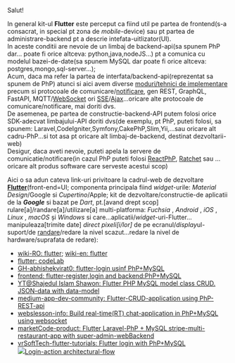 Salut!

In general kit-ul **Flutter** este perceput ca fiind util pe partea de frontend(s-a consacrat, in special pt zona de *mobile*-device) sau pt partea de administrare-backend pt a descrie intefata-uitlizator(UI).
<br/>In aceste conditii are nevoie de un limbaj de backend-api(sa spunem PhP dar... poate fi orice altceva: python,java,nodeJS...) pt a comunica cu modelul bazei-de-date(sa spunem MySQL dar poate fi orice altceva: postgres,mongo,sql-server...); 
<br/>Acum, daca ma refer la partea de interfata/backend-api(reprezentat sa spunem de PhP) atunci si aici avem diverse [moduri/tehnici de implementare](https://www.google.com/search?q=PhP+Rest+vs+graphql+vs+fastapi&sca_esv=f800fdd368fb8e13&rlz=1C1CHBF_enRO1132RO1132&sxsrf=AHTn8zpsyJAG1t3M-AsnW2dpi1vf7jMDIQ%3A1743580487515&ei=R-3sZ6qVH--Hxc8PntKm-As&ved=0ahUKEwjq1OG877iMAxXvQ_EDHR6pCb8Q4dUDCBA&uact=5&oq=PhP+Rest+vs+graphql+vs+fastapi&gs_lp=Egxnd3Mtd2l6LXNlcnAiHlBoUCBSZXN0IHZzIGdyYXBocWwgdnMgZmFzdGFwaTIIECEYoAEYwwQyCBAhGKABGMMEMggQIRigARjDBEjkMVCFCVicLXABeAGQAQCYAZwBoAHIB6oBAzAuN7gBA8gBAPgBAZgCCKAC2wfCAgoQABiwAxjWBBhHwgIFEAAY7wXCAggQABiABBiiBMICChAhGKABGMMEGAqYAwCIBgGQBgiSBwMxLjegB50asgcDMC43uAfVBw&sclient=gws-wiz-serp) precum si protocoale de comunicare/[notificare](https://github.com/friends-of-reactphp/mysql), gen REST, GraphQL, FastAPI, MQTT/[WebSocket](https://stackoverflow.com/questions/65213086/ratchet-websocket-async-mysql-best-practice) ori [SSE](https://www.w3schools.com/html/html5_serversentevents.asp)/[Ajax](https://www.google.com/search?q=http+server+events+ajax&sca_esv=6a9fea083e3aea47&rlz=1C1CHBF_enRO1132RO1132&sxsrf=AHTn8zoJnkfGCycpTEMtS2VKEbaBW76Jaw%3A1743581299049&ei=c_DsZ-HeAvrZxc8Pr-eGmAk&ved=0ahUKEwih5N2_8riMAxX6bPEDHa-zAZMQ4dUDCBA&uact=5&oq=http+server+events+ajax&gs_lp=Egxnd3Mtd2l6LXNlcnAiF2h0dHAgc2VydmVyIGV2ZW50cyBhamF4MgUQIRifBTIFECEYnwUyBRAhGJ8FMgUQIRifBTIFECEYnwUyBRAhGJ8FMgUQIRifBTIFECEYnwUyBRAhGJ8FMgUQIRifBUirIFDVEljcHnABeAGQAQCYAZUBoAHBBaoBAzAuNbgBA8gBAPgBAZgCBqAC1QXCAgoQABiwAxjWBBhHwgIGEAAYFhgewgIIEAAYgAQYogTCAgUQIRigAcICBBAhGBWYAwCIBgGQBgiSBwMxLjWgB8AZsgcDMC41uAfPBQ&sclient=gws-wiz-serp)...oricare alte protocoale de comunicare/notificare, mai doriti dvs.
<br/>De asemenea, pe partea de constructie-backend-API putem folosi orice SDK-adecvat limbajului-API doriti dvs(de exemplu, pt PhP, puteti folosi, sa spunem: Laravel,CodeIgniter,Symfony,CakePhP,Slim,Yii,...sau oricare alt cadru-PhP...si tot asa pt oricare alt limbaj-de-backend, destinat dezvoltarii-web)
<br/>Desigur, daca aveti nevoie, puteti apela la servere de comunicatie/notificare(in cazul PhP puteti folosi [ReactPhP](https://reactphp.org/), [Ratchet](https://github.com/ratchetphp/Ratchet) sau ... oricare alt produs software care serveste acestui scop)

Aici o sa adun cateva link-uri privitoare la cadrul-web de dezvoltare [**Flutter**](https://dexonline.ro/intrare/flutter)(front-end=UI; componenta principala fiind *widget*-urile: *Material Design*/Google si *Cupertino*/Apple; kit de dezvoltare/constructie-de aplicatii de la ***Google*** si  bazat pe *Dart*, pt.[avand drept scop] rulare[a]/randare[a]/utilizare[a] multi-platforma:  *Fuchsia* , *Android* , *iOS* , *Linux* , *macOS* și *Windows* si care...aplicatii/*widget*-uri-Flutter... manipuleaza[trimite date] *direct pixeli[i/lor]* de pe ecranul/*display*ul-suport/de [randare](https://www.roarhitect.ro/dictionar/r/view/randare)/redare la nivel scazut...redare la nivel de hardware/suprafata de redare):

 - [wiki-RO: flutter](https://ro.wikipedia.org/wiki/Flutter_(software));  [wiki-en: flutter](https://en.wikipedia.org/wiki/Flutter_(software))
 - [flutter: codeLab](https://docs.flutter.dev/get-started/codelab)
 - [GH-abhishekvirat0: flutter-login usinf PhP+MySQL](https://github.com/abhishekvirat0/Flutter-login-using-mysql-php)
 - [frontend: flutter-register,login and backend:PhP+MySQL](https://github.com/shawondeveloper/php-mysql-flutter-login-register)
 - [YT@Shajedul Islam Shawon: Flutter PHP MySQL model class CRUD. JSON-data with data-model](https://www.youtube.com/watch?app=desktop&v=lJ8d6-lkMF4&ab_channel=ShajedulIslamShawon)
 - [medium-app-dev-community: Flutter-CRUD-application using PhP-REST-api](https://medium.com/app-dev-community/flutter-crud-application-using-php-rest-api-bb585c4d7d9c)
 - [webslesson-info: Build real-time(RT) chat-application in PhP+MySQL using websocket](https://www.webslesson.info/2021/01/build-real-time-chat-application-in-php-mysql-using-websocket.html)
 - [marketCode-product: Flutter Laravel-PhP + MySQL stripe-multi-restaurant-app with super-admin-webBackend ](https://code.market/product/flutter-laravel-php-mysql-stripe-multi-restaurant-app-with-super-admin-webbackend)
 - [vrSoftTech-flutter-tutorials: Flutter login with PhP+MySQL](https://www.vrsofttech.com/flutter-tutorials/flutter-login-with-php-mysql)
<br/><a href="https://www.vrsofttech.com/flutter-tutorials/flutter-login-with-php-mysql"><img src="https://www.vrsofttech.com/flutter-tutorials/images/flutter-php-mysql.png">Login-action architectural-flow</img></a>
